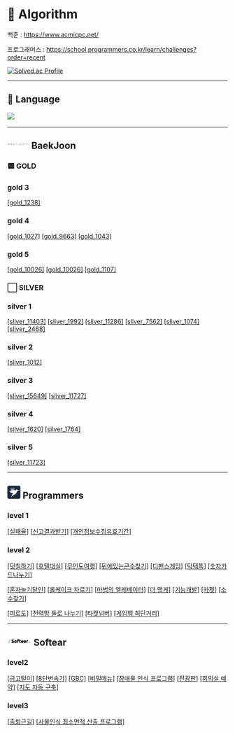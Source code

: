 # 🧮 Algorithm

백준 : https://www.acmicpc.net/


프로그래머스 : https://school.programmers.co.kr/learn/challenges?order=recent

[![Solved.ac Profile](http://mazassumnida.wtf/api/v2/generate_badge?boj=wlwhdrnjs1)](https://solved.ac/wlwhdrnjs1/)

---

## 📖 Language
<img src="https://img.shields.io/badge/Java-1572B6?style=for-the-badge&logo=java&logoColor=white">


---

## <img src="imgFile/baekjoon.png" width="50" height="20"> BaekJoon
### 🟨 GOLD
### gold 3
[[gold_1238]](https://github.com/jijongkwon/Algorithm/blob/main/src/main/java/baekjoon/gold/gold3/gold_1238)

### gold 4
[[gold_1027]](https://github.com/jijongkwon/Algorithm/blob/main/src/main/java/baekjoon/gold/gold4/gold_1027)
[[gold_9663]](https://github.com/jijongkwon/Algorithm/blob/main/src/main/java/baekjoon/gold/gold4/gold_9663)
[[gold_1043]](https://github.com/jijongkwon/Algorithm/blob/main/src/main/java/baekjoon/gold/gold4/gold_1043)

### gold 5
[[gold_10026]](https://github.com/jijongkwon/Algorithm/blob/main/src/main/java/baekjoon/gold/gold5/gold_10026)
[[gold_10026]](https://github.com/jijongkwon/Algorithm/blob/main/src/main/java/baekjoon/gold/gold5/gold_7569)
[[gold_1107]](https://github.com/jijongkwon/Algorithm/blob/main/src/main/java/baekjoon/gold/gold5/gold_1107)

### ⬜️ SILVER
### silver 1
[[sliver_11403]](https://github.com/jijongkwon/Algorithm/blob/main/src/main/java/baekjoon/silver/silver1/silver_11403)
[[sliver_1992]](https://github.com/jijongkwon/Algorithm/blob/main/src/main/java/baekjoon/silver/silver1/silver_1992)
[[sliver_11286]](https://github.com/jijongkwon/Algorithm/blob/main/src/main/java/baekjoon/silver/silver1/silver_11286)
[[sliver_7562]](https://github.com/jijongkwon/Algorithm/blob/main/src/main/java/baekjoon/silver/silver1/silver_7562)
[[sliver_1074]](https://github.com/jijongkwon/Algorithm/blob/main/src/main/java/baekjoon/silver/silver1/silver_1074)
[[sliver_2468]](https://github.com/jijongkwon/Algorithm/blob/main/src/main/java/baekjoon/silver/silver1/silver_2468)

### silver 2
[[sliver_1012]](https://github.com/jijongkwon/Algorithm/blob/main/src/main/java/baekjoon/silver/silver2/silver_1012)

### silver 3
[[sliver_15649]](https://github.com/jijongkwon/Algorithm/blob/main/src/main/java/baekjoon/silver/silver2/silver_15659)
[[sliver_11727]](https://github.com/jijongkwon/Algorithm/blob/main/src/main/java/baekjoon/silver/silver2/silver_11727)

### silver 4
[[silver_1620]](https://github.com/jijongkwon/Algorithm/blob/main/src/main/java/baekjoon/silver/silver4/silver_1620)
[[silver_1764]](https://github.com/jijongkwon/Algorithm/blob/main/src/main/java/baekjoon/silver/silver4/silver_1764)

### silver 5
[[silver_11723]](https://github.com/jijongkwon/Algorithm/blob/main/src/main/java/baekjoon/silver/silver5/silver_11723)

---

## <img src="imgFile/programmers.png" width="30" height="30"> Programmers

### level 1
[[실패율]](https://github.com/jijongkwon/Algorithm/tree/main/src/main/java/programmers/level1/%EC%8B%A4%ED%8C%A8%EC%9C%A8)
[[신고결과받기]](https://github.com/jijongkwon/Algorithm/tree/main/src/main/java/programmers/level1/%EC%8B%A0%EA%B3%A0%EA%B2%B0%EA%B3%BC%EB%B0%9B%EA%B8%B0)
[[개인정보수집유효기간]](https://github.com/jijongkwon/Algorithm/tree/main/src/main/java/programmers/level1/%EA%B0%9C%EC%9D%B8%EC%A0%95%EB%B3%B4%EC%88%98%EC%A7%91%EC%9C%A0%ED%9A%A8%EA%B8%B0%EA%B0%84)

### level 2
[[덧칠하기]](https://github.com/jijongkwon/Algorithm/tree/main/src/main/java/programmers/level2/%EB%8D%A7%EC%B9%A0%ED%95%98%EA%B8%B0)
[[호텔대실]](https://github.com/jijongkwon/Algorithm/tree/main/src/main/java/programmers/level2/%ED%98%B8%ED%85%94%EB%8C%80%EC%8B%A4)
[[무인도여행]](https://github.com/jijongkwon/Algorithm/tree/main/src/main/java/programmers/level2/%EB%AC%B4%EC%9D%B8%EB%8F%84%EC%97%AC%ED%96%89)
[[뒤에있는큰수찾기]](https://github.com/jijongkwon/Algorithm/tree/main/src/main/java/programmers/level2/%EB%92%A4%EC%97%90%EC%9E%88%EB%8A%94%ED%81%B0%EC%88%98%EC%B0%BE%EA%B8%B0)
[[디펜스게임]](https://github.com/jijongkwon/Algorithm/tree/main/src/main/java/programmers/level2/%EB%94%94%ED%8E%9C%EC%8A%A4%EA%B2%8C%EC%9E%84)
[[틱택톡]](https://github.com/jijongkwon/Algorithm/tree/main/src/main/java/programmers/level2/%ED%8B%B1%ED%83%9D%ED%86%A1)
[[숫자카드나누기]](https://github.com/jijongkwon/Algorithm/tree/main/src/main/java/programmers/level2/%EB%92%A4%EC%97%90%EC%9E%88%EB%8A%94%ED%81%B0%EC%88%98%EC%B0%BE%EA%B8%B0)

[[혼자놀기달인]](https://github.com/jijongkwon/Algorithm/tree/main/src/main/java/programmers/level2/%ED%98%BC%EC%9E%90%EB%86%80%EA%B8%B0%EB%8B%AC%EC%9D%B8)
[[롤케이크 자르기]](https://github.com/jijongkwon/Algorithm/tree/main/src/main/java/programmers/level2/%EB%A1%A4%EC%BC%80%EC%9D%B4%ED%81%AC%EC%9E%90%EB%A5%B4%EA%B8%B0)
[[마법의 엘레베이터]](https://github.com/jijongkwon/Algorithm/tree/main/src/main/java/programmers/level2/%EB%A7%88%EB%B2%95%EC%9D%98%EC%97%98%EB%A0%88%EB%B2%A0%EC%9D%B4%ED%84%B0)
[[더 맵게]](https://github.com/jijongkwon/Algorithm/tree/main/src/main/java/programmers/level2/%EB%8D%94%EB%A7%B5%EA%B2%8C)
[[기능개발]](https://github.com/jijongkwon/Algorithm/tree/main/src/main/java/programmers/level2/%EA%B8%B0%EB%8A%A5%EA%B0%9C%EB%B0%9C)
[[카펫]](https://github.com/jijongkwon/Algorithm/tree/main/src/main/java/programmers/level2/%EC%B9%B4%ED%8E%AB)
[[소수찾기]](https://github.com/jijongkwon/Algorithm/tree/main/src/main/java/programmers/level2/%EC%86%8C%EC%88%98%EC%B0%BE%EA%B8%B0)

[[피로도]](https://github.com/jijongkwon/Algorithm/tree/main/src/main/java/programmers/level2/%ED%94%BC%EB%A1%9C%EB%8F%84)
[[전력망 둘로 나누기]](https://github.com/jijongkwon/Algorithm/tree/main/src/main/java/programmers/level2/%EC%A0%84%EB%A0%A5%EB%A7%9D%EB%91%98%EB%A1%9C%EB%82%98%EB%88%84%EA%B8%B0)
[[타켓넘버]](https://github.com/jijongkwon/Algorithm/tree/main/src/main/java/programmers/level2/%ED%83%80%EC%BC%93%EB%84%98%EB%B2%84)
[[게임맵 최단거리]](https://github.com/jijongkwon/Algorithm/tree/main/src/main/java/programmers/level2/%EA%B2%8C%EC%9E%84%EB%A7%B5%EC%B5%9C%EB%8B%A8%EA%B1%B0%EB%A6%AC)

---

## <img src="imgFile/softear.png" width="55" height="20"> Softear

### level2
[[금고털이]](https://github.com/jijongkwon/Algorithm/tree/main/src/main/java/softeer/level2/%EA%B8%88%EA%B3%A0%ED%84%B8%EC%9D%B4)
[[8단변속기]](https://github.com/jijongkwon/Algorithm/tree/main/src/main/java/softeer/level2/%ED%8C%94%EB%8B%A8%EB%B3%80%EC%86%8D%EA%B8%B0)
[[GBC]](https://github.com/jijongkwon/Algorithm/tree/main/src/main/java/softeer/level2/GBC)
[[비밀메뉴]](https://github.com/jijongkwon/Algorithm/tree/main/src/main/java/softeer/level2/%EB%B9%84%EB%B0%80%EB%A9%94%EB%89%B4)
[[장애물 인식 프로그램]](https://github.com/jijongkwon/Algorithm/tree/main/src/main/java/softeer/level2/%EC%9E%A5%EC%95%A0%EB%AC%BC%EC%9D%B8%EC%8B%9D%ED%94%84%EB%A1%9C%EA%B7%B8%EB%9E%A8)
[[전광판]](https://github.com/jijongkwon/Algorithm/tree/main/src/main/java/softeer/level2/%EC%A0%84%EA%B4%91%ED%8C%90)
[[회의실 예약]](https://github.com/jijongkwon/Algorithm/tree/main/src/main/java/softeer/level2/%ED%9A%8C%EC%9D%98%EC%8B%A4%EC%98%88%EC%95%BD)
[[지도 자동 구축]](https://github.com/jijongkwon/Algorithm/tree/main/src/main/java/softeer/level2/%EC%A7%80%EB%8F%84%EC%9E%90%EB%8F%99%EA%B5%AC%EC%B6%95)

### level3
[[출퇴근길]](https://github.com/jijongkwon/Algorithm/tree/main/src/main/java/softeer/level3/%EC%B6%9C%ED%87%B4%EA%B7%BC%EA%B8%B8)
[[사물인식 최소면적 산출 프로그램]](https://github.com/jijongkwon/Algorithm/tree/main/src/main/java/softeer/level3/%EC%82%AC%EB%AC%BC%EC%9D%B8%EC%8B%9D%EC%B5%9C%EC%86%8C%EB%A9%B4%EC%A0%81%EC%82%B0%EC%B6%9C%ED%94%84%EB%A1%9C%EA%B7%B8%EB%9E%A8)